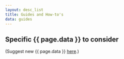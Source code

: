 ```yaml
---
layout: desc_list
title: Guides and How-to's
data: guides
---
```


<h2>Specific {{ page.data }} to consider</h2>

(Suggest new {{ page.data }} <a href="https://github.com/CNERG/new-website/issues/new/choose" target="_blank">here</a>.)
